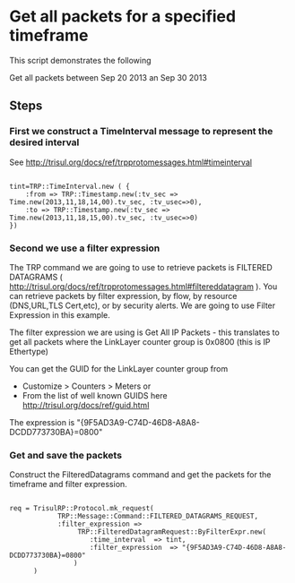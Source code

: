 Get all packets for a specified timeframe 
=========================================

This script demonstrates the following

Get all packets between Sep 20 2013 an Sep 30 2013 

Steps
-----

### First we construct a TimeInterval message  to represent the desired interval

See http://trisul.org/docs/ref/trpprotomessages.html#timeinterval


````

tint=TRP::TimeInterval.new ( {
	:from => TRP::Timestamp.new(:tv_sec => Time.new(2013,11,18,14,00).tv_sec, :tv_usec=>0),
	:to => TRP::Timestamp.new(:tv_sec => Time.new(2013,11,18,15,00).tv_sec, :tv_usec=>0)
})

````


### Second we use a filter expression

The TRP command we are going to use to retrieve packets is FILTERED DATAGRAMS 
( http://trisul.org/docs/ref/trpprotomessages.html#filtereddatagram ). You can 
retrieve packets by filter expression, by flow, by resource (DNS,URL,TLS Cert,etc),
or by security alerts. We are going to use Filter Expression in this example.

The filter expression we are using is Get All IP Packets - this translates to 
get all packets where the LinkLayer counter group is 0x0800 (this is IP Ethertype)

You can get the GUID for the LinkLayer counter group from
* Customize > Counters > Meters
or
* From the list of well known GUIDS here 	http://trisul.org/docs/ref/guid.html


The expression is 
	"{9F5AD3A9-C74D-46D8-A8A8-DCDD773730BA}=0800" 


### Get and save the packets

Construct the FilteredDatagrams command and get the packets for the timeframe and
filter  expression.

````

req = TrisulRP::Protocol.mk_request(
			TRP::Message::Command::FILTERED_DATAGRAMS_REQUEST,
			:filter_expression =>
				 TRP::FilteredDatagramRequest::ByFilterExpr.new( 
					:time_interval  => tint,
					:filter_expression  => "{9F5AD3A9-C74D-46D8-A8A8-DCDD773730BA}=0800" 
				)
      )


````



